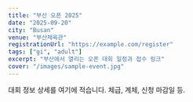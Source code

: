 ```yaml
---
title: "부산 오픈 2025"
date: "2025-09-20"
city: "Busan"
venue: "부산체육관"
registrationUrl: "https://example.com/register"
tags: ["gi", "adult"]
excerpt: "부산에서 열리는 오픈 대회 일정과 접수 링크"
cover: "/images/sample-event.jpg"
---
```

대회 정보 상세를 여기에 적습니다. 체급, 계체, 신청 마감일 등.

